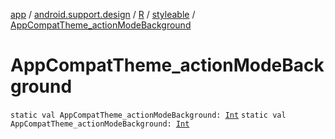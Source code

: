 [app](../../../index.md) / [android.support.design](../../index.md) / [R](../index.md) / [styleable](index.md) / [AppCompatTheme_actionModeBackground](.)

# AppCompatTheme_actionModeBackground

`static val AppCompatTheme_actionModeBackground: `[`Int`](https://kotlinlang.org/api/latest/jvm/stdlib/kotlin/-int/index.html)
`static val AppCompatTheme_actionModeBackground: `[`Int`](https://kotlinlang.org/api/latest/jvm/stdlib/kotlin/-int/index.html)
